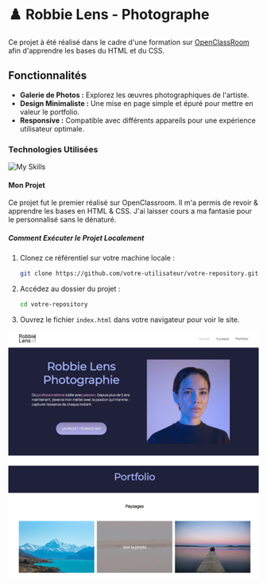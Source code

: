 # :chess_pawn: Robbie Lens - Photographe

Ce projet à été réalisé dans le cadre d'une formation sur <a href = 'https://openclassrooms.com/fr/courses/1603881-creez-votre-site-web-avec-html5-et-css3' target = '_blank'>OpenClassRoom</a> afin d'apprendre les bases du HTML et du CSS.

## Fonctionnalités

- **Galerie de Photos :** Explorez les œuvres photographiques de l'artiste.
- **Design Minimaliste :** Une mise en page simple et épuré pour mettre en valeur le portfolio.
- **Responsive :** Compatible avec différents appareils pour une expérience utilisateur optimale.

### Technologies Utilisées

![My Skills](https://skillicons.dev/icons?i=html,css)

#### Mon Projet

Ce projet fut le premier réalisé sur OpenClassroom. Il m'a permis de revoir & apprendre les bases en HTML & CSS. J'ai laisser cours a ma fantasie pour le personnalisé sans le dénaturé.

##### Comment Exécuter le Projet Localement

1. Clonez ce référentiel sur votre machine locale :
   ```bash
   git clone https://github.com/votre-utilisateur/votre-repository.git
   ```
2. Accédez au dossier du projet :
   ```bash
   cd votre-repository
   ```
3. Ouvrez le fichier `index.html` dans votre navigateur pour voir le site.

![Scren1](Capture1.png)
![Scren2](Capture2.png)


